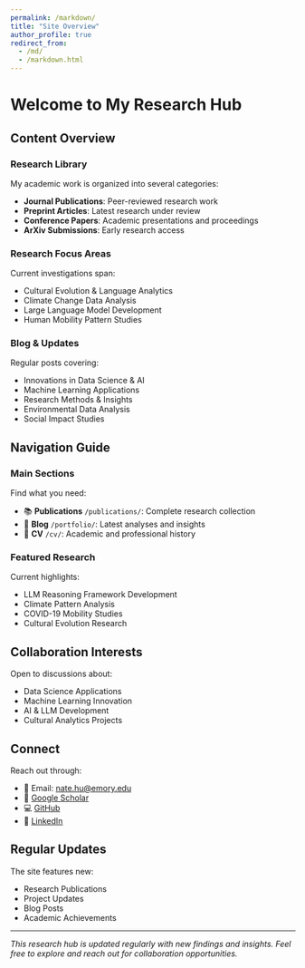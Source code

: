 ```yaml
---
permalink: /markdown/
title: "Site Overview"
author_profile: true
redirect_from: 
  - /md/
  - /markdown.html
---
```


# Welcome to My Research Hub

## Content Overview

### Research Library
My academic work is organized into several categories:
- **Journal Publications**: Peer-reviewed research work
- **Preprint Articles**: Latest research under review
- **Conference Papers**: Academic presentations and proceedings
- **ArXiv Submissions**: Early research access

### Research Focus Areas
Current investigations span:
- Cultural Evolution & Language Analytics
- Climate Change Data Analysis
- Large Language Model Development
- Human Mobility Pattern Studies

### Blog & Updates
Regular posts covering:
- Innovations in Data Science & AI
- Machine Learning Applications
- Research Methods & Insights
- Environmental Data Analysis
- Social Impact Studies

## Navigation Guide

### Main Sections
Find what you need:
- 📚 **Publications** `/publications/`: Complete research collection
- 📝 **Blog** `/portfolio/`: Latest analyses and insights
- 📄 **CV** `/cv/`: Academic and professional history

### Featured Research
Current highlights:
- LLM Reasoning Framework Development
- Climate Pattern Analysis
- COVID-19 Mobility Studies
- Cultural Evolution Research

## Collaboration Interests
Open to discussions about:
- Data Science Applications
- Machine Learning Innovation
- AI & LLM Development
- Cultural Analytics Projects

## Connect
Reach out through:
- 📧 Email: nate.hu@emory.edu
- 🔬 [Google Scholar](https://scholar.google.com/citations?user=v-W5zIYAAAAJ)
- 💻 [GitHub](https://github.com/NateHu203)
- 🔗 [LinkedIn](https://www.linkedin.com/in/xinyuanhu03204)

## Regular Updates
The site features new:
- Research Publications
- Project Updates
- Blog Posts
- Academic Achievements

---

*This research hub is updated regularly with new findings and insights. Feel free to explore and reach out for collaboration opportunities.*
